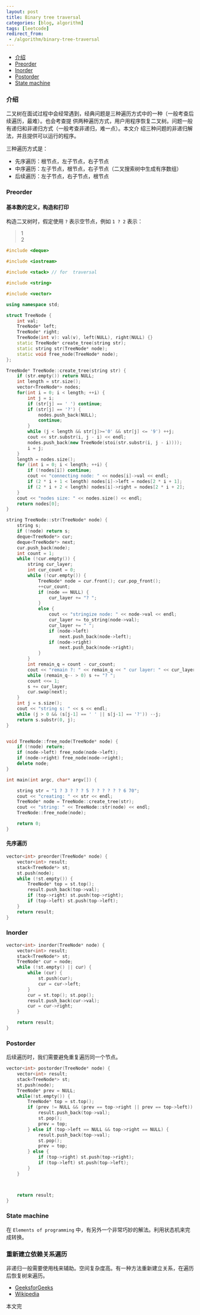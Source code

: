 ```yaml
---
layout: post
title: Binary tree traversal
categories: [blog, algorithm]
tags: [leetcode]
redirect_from:
 - /algorithm/binary-tree-traversal
---
```


+ [介绍](#intro)
+ [Preorder](#preorder)
+ [Inorder](#inorder)
+ [Postorder](#postorder)
+ [State machine](#statemachine)


<a id="intro"></a>

### 介绍

二叉树在面试过程中会经常遇到，经典问题是三种遍历方式中的一种（一般考查后续遍历，最难）。也会考查提
供两种遍历方式，用户用程序恢复二叉树。问题一般有递归和非递归方式（一般考查非递归，难一点）。本文介
绍三种问题的非递归解法，并且提供可以运行的程序。

三种遍历方式是：

+ 先序遍历：根节点，左子节点，右子节点
+ 中序遍历：左子节点，根节点，右子节点（二叉搜索树中生成有序数组）
+ 后续遍历：左子节点，右子节点，根节点

<a id="preorder"></a>

### Preorder

#### 基本数的定义，构造和打印

构造二叉树时，假定使用 `?` 表示空节点，例如 `1 ? 2` 表示：

>    1
>     \
>      2

```cpp
#include <deque>

#include <iostream>

#include <stack> // for  traversal

#include <string>

#include <vector>

using namespace std;

struct TreeNode {
    int val;
    TreeNode* left;
    TreeNode* right;
    TreeNode(int v): val(v), left(NULL), right(NULL) {}
    static TreeNode* create_tree(string str);
    static string str(TreeNode* node);
    static void free_node(TreeNode* node);
};

TreeNode* TreeNode::create_tree(string str) {
    if (str.empty()) return NULL;
    int length = str.size();
    vector<TreeNode*> nodes;
    for(int i = 0; i < length; ++i) {
        int j = i;
        if (str[j] == ' ') continue;
        if (str[j] == '?') {
            nodes.push_back(NULL);
            continue;
        }
        while (j < length && str[j]>='0' && str[j] <= '9') ++j;
        cout << str.substr(i, j - i) << endl;
        nodes.push_back(new TreeNode(stoi(str.substr(i, j - i))));
        i = j;
    }
    length = nodes.size();
    for (int i = 0; i < length; ++i) {
        if (!nodes[i]) continue;
        cout << "connecting node: " << nodes[i]->val << endl;
        if (2 * i + 1 < length) nodes[i]->left = nodes[2 * i + 1];
        if (2 * i + 2 < length) nodes[i]->right = nodes[2 * i + 2];
    }
    cout << "nodes size: " << nodes.size() << endl;
    return nodes[0];
}

string TreeNode::str(TreeNode* node) {
    string s;
    if (!node) return s;
    deque<TreeNode*> cur;
    deque<TreeNode*> next;
    cur.push_back(node);
    int count = 1;
    while (!cur.empty()) {
        string cur_layer;
        int cur_count = 0;
        while (!cur.empty()) {
            TreeNode* node = cur.front(); cur.pop_front();
            ++cur_count;
            if (node == NULL) {
                cur_layer += "? ";
            }
            else {
                cout << "stringize node: " << node->val << endl;
                cur_layer += to_string(node->val);
                cur_layer += " ";
                if (node->left)
                    next.push_back(node->left);
                if (node->right)
                    next.push_back(node->right);
            }
        }
        int remain_q = count - cur_count;
        cout << "remain ?: " << remain_q << " cur layer: " << cur_layer << endl;
        while (remain_q-- > 0) s += "? ";
        count <<= 1;
        s += cur_layer;
        cur.swap(next);
    }
    int j = s.size();
    cout << "string s: " << s << endl;
    while (j > 0 && (s[j-1] == ' ' || s[j-1] == '?')) --j;
    return s.substr(0, j);
}


void TreeNode::free_node(TreeNode* node) {
    if (!node) return;
    if (node->left) free_node(node->left);
    if (node->right) free_node(node->right);
    delete node;
}

int main(int argc, char* argv[]) {

    string str = "1 ? 3 ? ? ? 5 ? ? ? ? ? ? 6 70";
    cout << "creating: " << str << endl;
    TreeNode* node = TreeNode::create_tree(str);
    cout << "string: " << TreeNode::str(node) << endl;
    TreeNode::free_node(node);

    return 0;
}
```

#### 先序遍历

```cpp
vector<int> preorder(TreeNode* node) {
    vector<int> result;
    stack<TreeNode*> st;
    st.push(node);
    while (!st.empty()) {
        TreeNode* top = st.top();
        result.push_back(top->val);
        if (top->right) st.push(top->right);
        if (top->left) st.push(top->left);
    }
    return result;
}
```

<a id="inorder"></a>

### Inorder

```cpp
vector<int> inorder(TreeNode* node) {
    vector<int> result;
    stack<TreeNode*> st;
    TreeNode* cur = node;
    while (!st.empty() || cur) {
        while (cur) {
            st.push(cur);
            cur = cur->left;
        }
        cur = st.top(); st.pop();
        result.push_back(cur->val);
        cur = cur->right;
    }

    return result;
}
```

<a id="postorder"></a>

### Postorder

后续遍历时，我们需要避免重复遍历同一个节点。

```cpp
vector<int> postorder(TreeNode* node) {
    vector<int> result;
    stack<TreeNode*> st;
    st.push(node);
    TreeNode* prev = NULL;
    while(!st.empty()) {
        TreeNode* top = st.top();
        if (prev != NULL && (prev == top->right || prev == top->left)) {
            result.push_back(top->val);
            st.pop();
            prev = top;
        } else if (top->left == NULL && top->right == NULL) {
            result.push_back(top->val);
            st.pop();
            prev = top;
        } else {
            if (top->right) st.push(top->right);
            if (top->left) st.push(top->left);
        }
    }



    return result;
}
```

<a id="statemachine"></a>

### State machine

在 `Elements of programming` 中，有另外一个非常巧妙的解法。利用状态机来完成转换。

### 重新建立依赖关系遍历

非递归一般需要使用栈来辅助。空间复杂度高。有一种方法重新建立关系，在遍历后恢复树来遍历。

+ [GeeksforGeeks](https://www.geeksforgeeks.org/inorder-tree-traversal-without-recursion-and-without-stack/)
+ [Wikipedia](https://en.wikipedia.org/wiki/Tree_traversal#Morris_in-order_traversal_using_threading)

本文完
